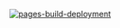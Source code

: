 [![pages-build-deployment](https://github.com/serpcompany/serp.media/actions/workflows/pages/pages-build-deployment/badge.svg?branch=main)](https://github.com/serpcompany/serp.media/actions/workflows/pages/pages-build-deployment)
